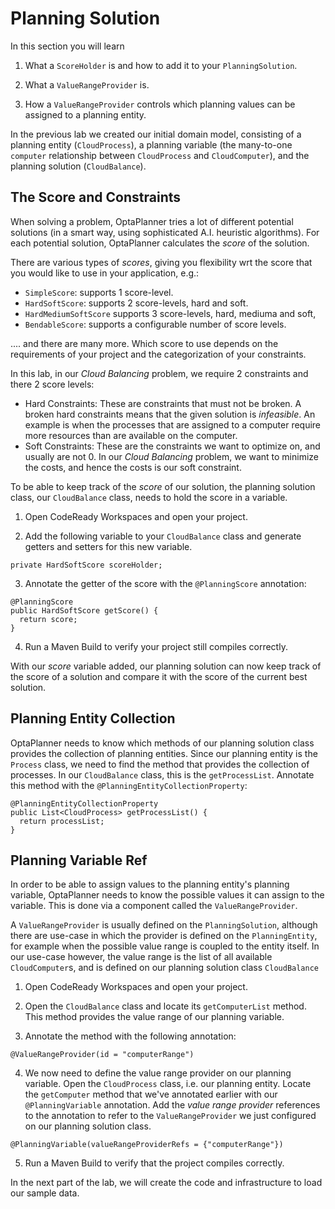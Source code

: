 
# Planning Solution

In this section you will learn

1. What a `ScoreHolder` is and how to add it to your `PlanningSolution`.

2. What a `ValueRangeProvider` is.

3. How a `ValueRangeProvider` controls which planning values can be assigned to a planning entity.

In the previous lab we created our initial domain model, consisting of a planning entity (`CloudProcess`), a planning variable (the many-to-one `computer` relationship between `CloudProcess` and `CloudComputer`), and the planning solution (`CloudBalance`).

## The Score and Constraints

When solving a problem, OptaPlanner tries a lot of different potential solutions (in a smart way, using sophisticated A.I. heuristic algorithms). For each potential solution, OptaPlanner calculates the _score_ of the solution.

There are various types of _scores_, giving you flexibility wrt the score that you would like to use in your application, e.g.:

- `SimpleScore`: supports 1 score-level.
- `HardSoftScore`: supports 2 score-levels, hard and soft.
- `HardMediumSoftScore` supports 3 score-levels, hard, mediuma and soft,
- `BendableScore`: supports a configurable number of score levels.

.... and there are many more. Which score to use depends on the requirements of your project and the categorization of your constraints.

In this lab, in our _Cloud Balancing_ problem, we require 2 constraints and there 2 score levels:

- Hard Constraints: These are constraints that must not be broken. A broken hard constraints means that the given solution is _infeasible_. An example is when the processes that are assigned to a computer require more resources than are available on the computer.
- Soft Constraints: These are the constraints we want to optimize on, and usually are not 0. In our _Cloud Balancing_ problem, we want to minimize the costs, and hence the costs is our soft constraint.


To be able to keep track of the _score_ of our solution, the planning solution class, our `CloudBalance` class, needs to hold the score in a variable.

1. Open CodeReady Workspaces and open your project.

2. Add the following variable to your `CloudBalance` class and generate getters and setters for this new variable.

```
private HardSoftScore scoreHolder;
```
3. Annotate the getter of the score with the `@PlanningScore` annotation:

```
@PlanningScore
public HardSoftScore getScore() {
  return score;
}
```

4. Run a Maven Build to verify your project still compiles correctly.

With our _score_ variable added, our planning solution can now keep track of the score of a solution and compare it with the score of the current best solution.

## Planning Entity Collection

OptaPlanner needs to know which methods of our planning solution class provides the collection of planning entities. Since our planning entity is the `Process` class, we need to find the method that provides the collection of processes. In our `CloudBalance` class, this is the `getProcessList`. Annotate this method with the `@PlanningEntityCollectionProperty`:

```
@PlanningEntityCollectionProperty
public List<CloudProcess> getProcessList() {
  return processList;
}
```

## Planning Variable Ref

In order to be able to assign values to the planning entity's planning variable, OptaPlanner needs to know the possible values it can assign to the variable. This is done via a component called the `ValueRangeProvider`.

A `ValueRangeProvider` is usually defined on the `PlanningSolution`, although there are use-case in which the provider is defined on the `PlanningEntity`, for example when the possible value range is coupled to the entity itself. In our use-case however, the value range is the list of all available `CloudComputer`s, and is defined on our planning solution class `CloudBalance`

1. Open CodeReady Workspaces and open your project.

2. Open the `CloudBalance` class and locate its `getComputerList` method. This method provides the value range of our planning variable.

3. Annotate the method with the following annotation:
```
@ValueRangeProvider(id = "computerRange")
```

4. We now need to define the value range provider on our planning variable. Open the `CloudProcess` class, i.e. our planning entity. Locate the `getComputer` method that we've annotated earlier with our `@PlanningVariable` annotation. Add the _value range provider_ references to the annotation to refer to the `ValueRangeProvider` we just configured on our planning solution class.
```
@PlanningVariable(valueRangeProviderRefs = {"computerRange"})
```

5. Run a Maven Build to verify that the project compiles correctly.

In the next part of the lab, we will create the code and infrastructure to load our sample data.
